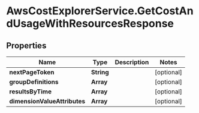# AwsCostExplorerService.GetCostAndUsageWithResourcesResponse

## Properties

Name | Type | Description | Notes
------------ | ------------- | ------------- | -------------
**nextPageToken** | **String** |  | [optional] 
**groupDefinitions** | **Array** |  | [optional] 
**resultsByTime** | **Array** |  | [optional] 
**dimensionValueAttributes** | **Array** |  | [optional] 


